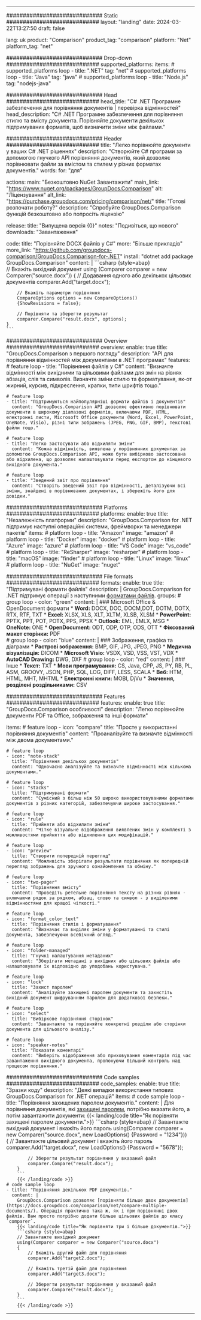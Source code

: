 
---
############################# Static ############################
layout: "landing"
date: 2024-03-22T13:27:50
draft: false

lang: uk
product: "Comparison"
product_tag: "comparison"
platform: "Net"
platform_tag: "net"

############################# Drop-down ############################
supported_platforms:
  items:
    # supported_platforms loop
    - title: ".NET"
      tag: "net"
    # supported_platforms loop
    - title: "Java"
      tag: "java"
    # supported_platforms loop
    - title: "Node.js"
      tag: "nodejs-java"

############################# Head ############################
head_title: "C# .NET Програмне забезпечення для порівняння документів | перевірка відмінностей"
head_description: "C# .NET Програмне забезпечення для порівняння стилю та вмісту документа. Порівняйте документи декількох підтримуваних форматів, щоб визначити зміни між файлами."

############################# Header ############################
title: "Легко порівнюйте документи у ваших C# .NET рішеннях"
description: "Створюйте C# програми за допомогою гнучкого API порівняння документів, який дозволяє порівнювати файли за вмістом та стилем у різних форматах документів."
words:
  for: "для"

actions:
  main: "Безкоштовно NuGet Завантажити"
  main_link: "https://www.nuget.org/packages/GroupDocs.Comparison"
  alt: "Ліцензування"
  alt_link: "https://purchase.groupdocs.com/pricing/comparison/net/"
  title: "Готові розпочати роботу?"
  description: "Спробуйте GroupDocs.Comparison функцій безкоштовно або попросіть ліцензію"

release:
  title: "Випущена версія {0}"
  notes: "Подивіться, що нового"
  downloads: "Завантаження"

code:
  title: "Порівняйте DOCX файлів у C#"
  more: "Більше прикладів"
  more_link: "https://github.com/groupdocs-comparison/GroupDocs.Comparison-for-.NET"
  install: "dotnet add package GroupDocs.Comparison"
  content: |
    ```csharp {style=abap}   
    // Вкажіть вихідний документ
    using (Comparer comparer = new Comparer("source.docx"))
    {
        // Додавання одного або декількох цільових документів
        comparer.Add("target.docx");

        // Вкажіть параметри порівняння
        CompareOptions options = new CompareOptions() 
        {ShowRevisions = false};

        // Порівняти та зберегти результат
        comparer.Compare("result.docx", options);
    }
    ```

############################# Overview ############################
overview:
  enable: true
  title: "GroupDocs.Comparison з першого погляду"
  description: "API для порівняння відмінностей між документами в .NET програмах"
  features:
    # feature loop
    - title: "Порівняння файлів у C#"
      content: "Визначте відмінності між вихідними та цільовими файлами для змін на рівнях абзаців, слів та символів. Визначте зміни стилю та форматування, як-от жирний, курсив, підкреслення, крапки, типи шрифтів тощо."

    # feature loop
    - title: "Підтримуються найпопулярніші формати файлів і документів"
      content: "GroupDocs.Comparison API дозволяє ефективно порівнювати документи в широкому діапазоні форматів, включаючи PDF, HTML, електронні листи, Microsoft Office документи (Word, Excel, PowerPoint, OneNote, Visio), різні типи зображень (JPEG, PNG, GIF, BMP), текстові файли тощо."

    # feature loop
    - title: "Легко застосувати або відхиляти зміни"
      content: "Кожна відмінність, виявлена у порівнянних документах за допомогою GroupDocs.Comparison API, може бути вибірково застосована або відхилена, що дозволяє налаштовувати перед експортом до кінцевого вихідного документа."

    # feature loop
    - title: "Зведений звіт про порівняння"
      content: "Створіть зведений звіт про відмінності, деталізуючи всі зміни, знайдені в порівнюваних документах, і збережіть його для довідки."

############################# Platforms ############################
platforms:
  enable: true
  title: "Незалежність платформи"
  description: "GroupDocs.Comparison for .NET підтримує наступні операційні системи, фреймворки та менеджери пакетів"
  items:
    # platform loop
    - title: "Amazon"
      image: "amazon"
    # platform loop
    - title: "Docker"
      image: "docker"
    # platform loop
    - title: "Azure"
      image: "azure"
    # platform loop
    - title: "VS Code"
      image: "vs_code"
    # platform loop
    - title: "ReSharper"
      image: "resharper"
    # platform loop
    - title: "macOS"
      image: "finder"
    # platform loop
    - title: "Linux"
      image: "linux"
    # platform loop
    - title: "NuGet"
      image: "nuget"

############################# File formats ############################
formats:
  enable: true
  title: "Підтримувані формати файлів"
  description: |
    GroupDocs.Comparison for .NET підтримує операції з наступними [форматами файлів](https://docs.groupdocs.com/comparison/net/supported-document-formats/).
  groups:
    # group loop
    - color: "green"
      content: |
        ### Microsoft Office & OpenDocument формати
        * **Word:** DOCX, DOC, DOCM,DOT, DOTM, DOTX, RTX, RTF, TXT
        * **Excel:** XLSX, XLS, XLT, XLTM, XLSB, XLSM
        * **PowerPoint:** PPTX, PPT, POT, POTX, PPS, PPSX
        * **Outlook:** EML, EMLX, MSG
        * **OneNote:** ONE
        * **OpenDocument:** ODT, ODP, OTP, ODS, OTT
        * **Фіксований макет сторінки:** PDF        
    # group loop
    - color: "blue"
      content: |
        ### Зображення, графіка та діаграми
        * **Растрові зображення:** BMP, GIF, JPG, JPEG, PNG
        * **Медична візуалізація:** DICOM
        * **Microsoft Visio:** VSDX, VSD, VSS, VST, VDX
        * **AutoCAD Drawing:** DWG, DXF
      # group loop
    - color: "red"
      content: |
        ### Інше
        * **Текст:** TXT
        * **Мови програмування:** CS, Java, CPP, JS, PY, RB, PL, ASM, GROOVY, JSON, PHP, SQL, LOG, DIFF, LESS, SCALA
        * **Веб:** HTM, HTML, MHT, MHTML
        * **Електронні книги:** MOBI, DjVu
        * **Значення, розділені роздільниками:** CSV

############################# Features ############################
features:
  enable: true
  title: "GroupDocs.Comparison особливості"
  description: "Легко порівнюйте документи PDF та Office, зображення та інші формати"

  items:
    # feature loop
    - icon: "compare"
      title: "Просте у використанні порівняння документів"
      content: "Проаналізуйте та визначте відмінності між двома документами."

    # feature loop
    - icon: "note-stack"
      title: "Порівняння декількох документів"
      content: "Одночасно аналізуйте та визначте відмінності між кількома документами."

    # feature loop
    - icon: "stacks"
      title: "Підтримувані формати"
      content: "Сумісний з більш ніж 50 широко використовуваними форматами документів з різних категорій, забезпечуючи широке застосування."

    # feature loop
    - icon: "rule"
      title: "Прийняти або відхилити зміни"
      content: "Чітке візуальне відображення виявлених змін у комплекті з можливостями прийняття або відхилення цих модифікацій."

    # feature loop
    - icon: "preview"
      title: "Створити попередній перегляд"
      content: "Можливість зберігати результати порівняння як попередній перегляд зображень для зручного ознайомлення та обміну."

    # feature loop
    - icon: "two-pager"
      title: "Порівняння вмісту"
      content: "Проведіть ретельне порівняння тексту на різних рівнях - включаючи рядок за рядком, абзац, слово та символ - з виділеними відмінностями для кращої чіткості."

    # feature loop
    - icon: "format_color_text"
      title: "Порівняння стилів і форматування"
      content: "Визначає та виділяє зміни у форматуванні та стилі документа, забезпечуючи всебічний огляд."

    # feature loop
    - icon: "folder-managed"
      title: "Гнучкі налаштування метаданих"
      content: "Зберігати метадані з вихідних або цільових файлів або налаштовувати їх відповідно до уподобань користувача."

    # feature loop
    - icon: "lock"
      title: "Захист паролем"
      content: "Аналізуйте захищені паролем документи та захистіть вихідний документ шифруванням паролем для додаткової безпеки."

    # feature loop
    - icon: "select"
      title: "Вибіркове порівняння сторінок"
      content: "Завантажте та порівняйте конкретні розділи або сторінки документа для цільового аналізу."

    # feature loop
    - icon: "speaker-notes"
      title: "Показати коментарі"
      content: "Виберіть відображення або приховування коментарів під час завантаження вихідного документа, пропонуючи більший контроль над процесом порівняння."

############################# Code samples ############################
code_samples:
  enable: true
  title: "Зразки коду"
  description: "Деякі випадки використання типових GroupDocs.Comparison for .NET операцій"
  items:
    # code sample loop
    - title: "Порівняння захищених паролем документів."
      content: |
        Для порівняння документів, які [захищені паролем](https://docs.groupdocs.com/comparison/net/load-password-protected-documents/), потрібно вказати його, а потім завантажити документи:
        {{< landing/code title="Як порівняти захищені паролем документи.">}}
        ```csharp {style=abap}
        // Завантажте вихідний документ і вкажіть його пароль
        using(Comparer comparer = new Comparer("source.docx", new LoadOptions() {Password = "1234"}))  
        {
            // Завантажте цільовий документ і вкажіть його пароль
            comparer.Add("target.docx", new LoadOptions() {Password = "5678"});

            // Зберегти результат порівняння у вказаний файл
            comparer.Compare("result.docx");
        }
        ```
        {{< /landing/code >}}
    # code sample loop
    - title: "Порівняння декількох PDF документів."
      content: |
        GroupDocs.Comparison дозволяє [порівняти більше двох документів](https://docs.groupdocs.com/comparison/net/compare-multiple-documents/). Операція практично така ж, як і при порівнянні двох файлів. Вам просто потрібно додати більше цільових файлів до класу `comparer`.
        {{< landing/code title="Як порівняти три і більше документів.">}}
        ```csharp {style=abap}   
        // Завантажте вихідний документ
        using(Comparer comparer = new Comparer("source.docx") 
        {
            // Вкажіть другий файл для порівняння
            comparer.Add("target2.docx");
            
            // Вкажіть третій файл для порівняння
            comparer.Add("target3.docx");
            
            // Зберегти результат порівняння у вказаний файл
            comparer.Compare("result.docx");
        }
        ```
        {{< /landing/code >}}

---

